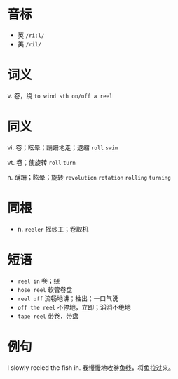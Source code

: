 # 音标

- 英 `/riːl/`
- 美 `/ril/`

# 词义

v. 卷，绕
`to wind sth on/off a reel`

# 同义

vi. 卷；眩晕；蹒跚地走；退缩
`roll` `swim`

vt. 卷；使旋转
`roll` `turn`

n. 蹒跚；眩晕；旋转
`revolution` `rotation` `rolling` `turning`

# 同根

- n. `reeler` 摇纱工；卷取机

# 短语

- `reel in` 卷；绕
- `hose reel` 软管卷盘
- `reel off` 流畅地讲；抽出；一口气说
- `off the reel` 不停地，立即；滔滔不绝地
- `tape reel` 带卷，带盘

# 例句

I slowly reeled the fish in.
我慢慢地收卷鱼线，将鱼拉过来。


